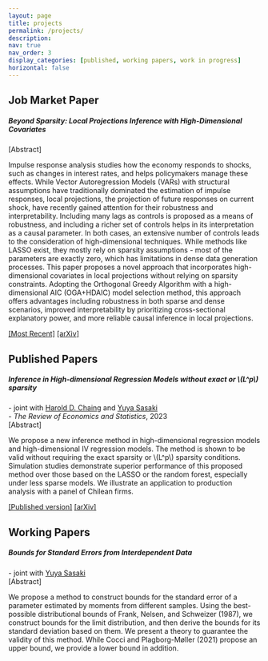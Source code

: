 ```yaml
---
layout: page
title: projects
permalink: /projects/
description: 
nav: true
nav_order: 3
display_categories: [published, working papers, work in progress]
horizontal: false
---
```

<div class="projects">

<h2 class="category"> Job Market Paper </h2>
<h5> Beyond Sparsity: Local Projections Inference with High-Dimensional Covariates </h5>
<span class="abstract-toggle" onclick="toggleAbstract(this)">[Abstract]</span> 
<p class="abstract-content hidden">
  Impulse response analysis studies how the economy responds to shocks, such as changes in interest rates, and helps policymakers manage these effects. While Vector Autoregression Models (VARs) with structural assumptions have traditionally dominated the estimation of impulse responses, local projections, the projection of future responses on current shock, have recently gained attention for their robustness and interpretability. Including many lags as controls is proposed as a means of robustness, and including a richer set of controls helps in its interpretation as a causal parameter. In both cases, an extensive number of controls leads to the consideration of high-dimensional techniques. While methods like LASSO exist, they mostly rely on sparsity assumptions - most of the parameters are exactly zero, which has limitations in dense data generation processes. This paper proposes a novel approach that incorporates high-dimensional covariates in local projections without relying on sparsity constraints. Adopting the Orthogonal Greedy Algorithm with a high-dimensional AIC (OGA+HDAIC) model selection method, this approach offers advantages including robustness in both sparse and dense scenarios, improved interpretability by prioritizing cross-sectional explanatory power, and more reliable causal inference in local projections.
</p>
<a href="https://drive.google.com/file/d/1zDoOTL6MqoVcN1KEJhjs2qlXNwv6x_vh/view?usp=drive_link">[Most Recent]</a>
<a href="https://arxiv.org/abs/2402.07743">[arXiv]</a>

<h2 class="category"> Published Papers </h2>
<h5> Inference in High-dimensional Regression Models without exact or \(L^p\) sparsity</h5>
- joint with <a href="https://sites.google.com/view/haroldchiang/">Harold D. Chaing</a> and <a href="https://sites.google.com/site/yuyasasaki/">Yuya Sasaki</a>
<br>
- <em>The Review of Economics and Statistics</em>, 2023
<br>
<span class="abstract-toggle" onclick="toggleAbstract(this)">[Abstract]</span> 
<p class="abstract-content hidden">
  We propose a new inference method in high-dimensional regression models and high-dimensional IV regression models. The method is shown to be valid without requiring the exact sparsity or \(L^p\) sparsity conditions. Simulation studies demonstrate superior performance of this proposed method over those based on the LASSO or the random forest, especially under less sparse models. We illustrate an application to production analysis with a panel of Chilean firms.
</p> 
<a href="https://doi.org/10.1162/rest_a_01349">[Published version]</a>
<a href="https://arxiv.org/abs/2108.09520">[arXiv]</a>

<h2 class="category"> Working Papers </h2>
<h5>Bounds for Standard Errors from Interdependent Data</h5>
- joint with <a href="https://sites.google.com/site/yuyasasaki/">Yuya Sasaki</a>
<br>
<span class="abstract-toggle" onclick="toggleAbstract(this)">[Abstract]</span>
<p class="abstract-content hidden">
  We propose a method to construct bounds for the standard error of a parameter estimated by moments from different samples. Using the best-possible distributional bounds of Frank, Nelsen, and Schweizer (1987), we construct bounds for the limit distribution, and then derive the bounds for its standard deviation based on them. We present a theory to guarantee the validity of this method. While Cocci and Plagborg-Møller (2021) propose an upper bound, we provide a lower bound in addition.
</p>




</div>